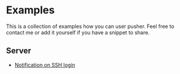 # Examples

This is a collection of examples how you can user pusher. Feel free to contact me or add it yourself if you have a snippet to share.


## Server

- [Notification on SSH login](https://github.com/hackherz/pusher/examples/ssh-notification.md)
